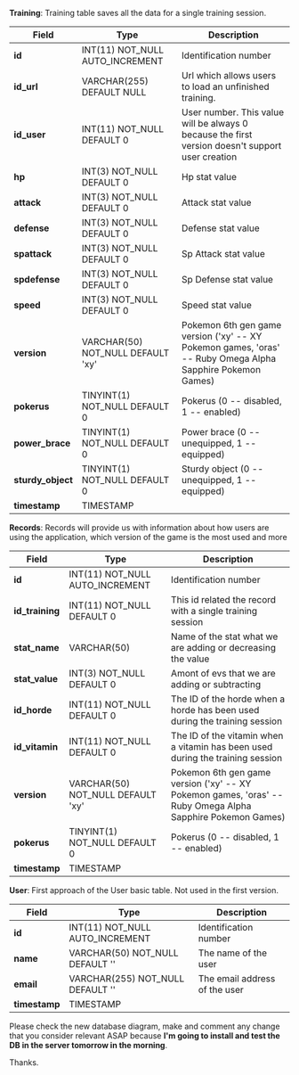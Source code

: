 **Training**: Training table saves all the data for a single training session. 

Field | Type | Description
---- | ---- | ----
**id** | INT(11) NOT_NULL AUTO_INCREMENT | Identification number
**id_url** | VARCHAR(255) DEFAULT NULL | Url which allows users to load an unfinished training.
**id_user** | INT(11) NOT_NULL DEFAULT 0 | User number. This value will be always 0 because the first version doesn't support user creation
**hp** | INT(3) NOT_NULL DEFAULT 0 | Hp stat value
**attack** | INT(3) NOT_NULL DEFAULT 0 | Attack stat value
**defense** | INT(3) NOT_NULL DEFAULT 0 | Defense stat value
**spattack** | INT(3) NOT_NULL DEFAULT 0 | Sp Attack stat value
**spdefense** | INT(3) NOT_NULL DEFAULT 0 | Sp Defense stat value
**speed** | INT(3) NOT_NULL DEFAULT 0 | Speed stat value
**version** | VARCHAR(50) NOT_NULL DEFAULT 'xy' | Pokemon 6th gen game version ('xy' -- XY Pokemon games, 'oras' -- Ruby Omega Alpha Sapphire Pokemon Games)
**pokerus** | TINYINT(1) NOT_NULL DEFAULT 0 | Pokerus (0 -- disabled, 1 -- enabled)
**power_brace** | TINYINT(1) NOT_NULL DEFAULT 0 | Power brace (0 -- unequipped, 1 -- equipped)
**sturdy_object** | TINYINT(1) NOT_NULL DEFAULT 0 | Sturdy object (0 -- unequipped, 1 -- equipped)
**timestamp** | TIMESTAMP |



**Records**: Records will provide us with information about how users are using the application, which version of the game is the most used and more

Field | Type | Description
---- | ---- | ----
**id** | INT(11) NOT_NULL AUTO_INCREMENT | Identification number
**id_training** | INT(11) NOT_NULL DEFAULT 0 | This id related the record with a single training session
**stat_name** | VARCHAR(50) | Name of the stat what we are adding or decreasing the value
**stat_value** | INT(3) NOT_NULL DEFAULT 0 | Amont of evs that we are adding or subtracting
**id_horde** | INT(11) NOT_NULL DEFAULT 0 | The ID of the horde when a horde has been used during the training session
**id_vitamin** | INT(11) NOT_NULL DEFAULT 0 | The ID of the vitamin when a vitamin has been used during the training session
**version** | VARCHAR(50) NOT_NULL DEFAULT 'xy' | Pokemon 6th gen game version ('xy' -- XY Pokemon games, 'oras' -- Ruby Omega Alpha Sapphire Pokemon Games)
**pokerus** | TINYINT(1) NOT_NULL DEFAULT 0 | Pokerus (0 -- disabled, 1 -- enabled)
**timestamp** | TIMESTAMP |

**User**: First approach of the User basic table. Not used in the first version.

Field | Type | Description
---- | ---- | ----
**id** | INT(11) NOT_NULL AUTO_INCREMENT | Identification number
**name** | VARCHAR(50) NOT_NULL DEFAULT ''| The name of the user
**email** | VARCHAR(255) NOT_NULL DEFAULT '' | The email address of the user
**timestamp** | TIMESTAMP |

Please check the new database diagram, make and comment any change that you consider relevant ASAP because **I'm going to install and test the DB in the server tomorrow in the morning**.

Thanks.